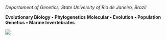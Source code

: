 _Departament of Genetics, State University of Rio de Janeiro, Brazil_

**Evolutionary Biology • Phylogenetics Molecular • Evolution • Population Genetics • Marine Invertebrates**

![](https://komarev.com/ghpvc/?username=depaulats&color=blue&style=flat-square&logo=github&label=PROFILE+VIEWS)

<!--
**depaulats/depaulats** is a ✨ _special_ ✨ repository because its `README.md` (this file) appears on your GitHub profile.

Here are some ideas to get you started:

- 🔭 I’m currently working on ...
- 🌱 I’m currently learning ...
- 👯 I’m looking to collaborate on ...
- 🤔 I’m looking for help with ...
- 💬 Ask me about ...
- 📫 How to reach me: ...
- 😄 Pronouns: ...
- ⚡ Fun fact: ...
-->
